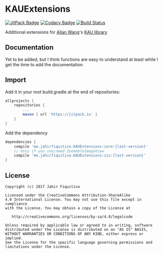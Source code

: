 # KAUExtensions

[![JitPack Badge](https://jitpack.io/v/jahirfiquitiva/KAUExtensions.svg)](https://jitpack.io/#jahirfiquitiva/KAUExtensions)
[![Codacy Badge](https://api.codacy.com/project/badge/Grade/645b9213563542d4ac0d5bbc76d3180a)](https://www.codacy.com/app/jahirfiquitiva/KAUExtensions?utm_source=github.com&amp;utm_medium=referral&amp;utm_content=jahirfiquitiva/KAUExtensions&amp;utm_campaign=Badge_Grade)
[![Build Status](https://travis-ci.org/jahirfiquitiva/KAUExtensions.svg?branch=master)](https://travis-ci.org/jahirfiquitiva/KAUExtensions)

Additional extensions for [Allan Wang](https://github.com/AllanWang)'s [KAU library](https://github.com/AllanWang/KAU)

## Documentation

Yet to be added, but I think functions are easy to understand at least while I get the time to add the documentation.

## Import

Add it in your root build.gradle at the end of repositories:
```groovy
allprojects {
    repositories {
        ...
        maven { url 'https://jitpack.io' }
    }
}
```

Add the dependency
```groovy
dependencies {
    compile 'me.jahirfiquitiva.KAUExtensions:core:{last-version}'
    // Only if you use/need ZoomableImageView
    compile 'me.jahirfiquitiva.KAUExtensions:ziv:{last-version}'
}
```


## License


	Copyright (c) 2017 Jahir Fiquitiva

	Licensed under the CreativeCommons Attribution-ShareAlike 
	4.0 International License. You may not use this file except in compliance 
	with the License. You may obtain a copy of the License at

	   http://creativecommons.org/licenses/by-sa/4.0/legalcode

	Unless required by applicable law or agreed to in writing, software
	distributed under the License is distributed on an "AS IS" BASIS,
	WITHOUT WARRANTIES OR CONDITIONS OF ANY KIND, either express or implied.
	See the License for the specific language governing permissions and
	limitations under the License.

